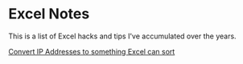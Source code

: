 # Excel Notes

This is a list of Excel hacks and tips I've accumulated over the years.

[Convert IP Addresses to something Excel can sort](./Formulas/Convert_IP_Address_To_Sortable.md)



